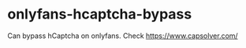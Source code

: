 # onlyfans-hcaptcha-bypass
Can bypass hCaptcha on onlyfans. Check https://www.capsolver.com/ 












































                                                                            